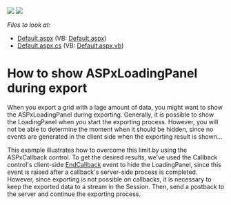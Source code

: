 <!-- default badges list -->
[![](https://img.shields.io/badge/Open_in_DevExpress_Support_Center-FF7200?style=flat-square&logo=DevExpress&logoColor=white)](https://supportcenter.devexpress.com/ticket/details/E2293)
[![](https://img.shields.io/badge/📖_How_to_use_DevExpress_Examples-e9f6fc?style=flat-square)](https://docs.devexpress.com/GeneralInformation/403183)
<!-- default badges end -->
*Files to look at*:

* [Default.aspx](./CS/WebSite/Default.aspx) (VB: [Default.aspx](./VB/WebSite/Default.aspx))
* [Default.aspx.cs](./CS/WebSite/Default.aspx.cs) (VB: [Default.aspx.vb](./VB/WebSite/Default.aspx.vb))

# How to show ASPxLoadingPanel during export


<p>When you export a grid with a lage amount of data, you might want to show the ASPxLoadingPanel during exporting. Generally, it is possible to show the LoadingPanel when you start the exporting process. However, you will not be able to determine the moment when it should be hidden, since no events are generated in the client side when the exporting result is shown...</p><p>This example illustrates how to overcome this limit by using the ASPxCallback control. To get the desired results, we've used the Callback control's client-side <a href="https://docs.devexpress.com/AspNet/js-ASPxClientCallback.EndCallback"><u>EndCallback</u></a> event to hide the LoadingPanel, since this event is raised after a callback's server-side process is completed. However, since exporting is not possible on callbacks, it is necessary to keep the exported data to a stream in the Session. Then, send a postback to the server and continue the exporting process.</p>

<br/>
